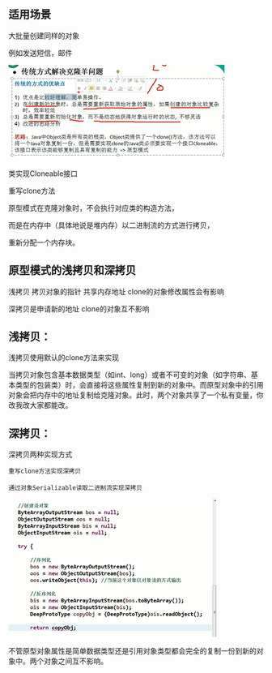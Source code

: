 适用场景
---
大批量创建同样的对象

例如发送短信，邮件

![img_1.png](img_1.png)


类实现Cloneable接口

重写clone方法

原型模式在克隆对象时，不会执行对应类的构造方法，

而是在内存中（具体地说是堆内存）以二进制流的方式进行拷贝，

重新分配一个内存块。


原型模式的浅拷贝和深拷贝
---

浅拷贝 拷贝对象的指针 共享内存地址 clone的对象修改属性会有影响

深拷贝是申请新的地址 clone的对象互不影响

浅拷贝：
---

浅拷贝使用默认的clone方法来实现 

当拷贝对象包含基本数据类型（如int、long）或者不可变的对象（如字符串、基本类型的包装类）时，会直接将这些属性复制到新的对象中。而原型对象中的引用对象会把内存中的地址复制给克隆对象。此时，两个对象共享了一个私有变量，你改我改大家都能改。

深拷贝：
---

深拷贝两种实现方式

    重写clone方法实现深拷贝

    通过对象Serializable读取二进制流实现深拷贝

![img_2.png](img_2.png)

不管原型对象属性是简单数据类型还是引用对象类型都会完全的复制一份到新的对象中。两个对象之间互不影响。
